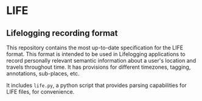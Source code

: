 # LIFE
## Lifelogging recording format 

This repository contains the most up-to-date specification for the LIFE format. This format is intended to be used in 
Lifelogging applications to record personally relevant semantic information about a user's location and travels throughout
time. It has provisions for different timezones, tagging, annotations, sub-places, etc.

It includes `life.py`, a python script that provides parsing capabilities for LIFE files, for convenience.


